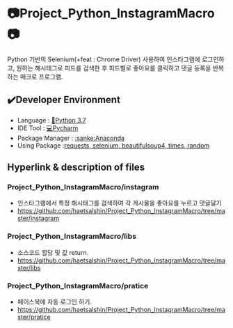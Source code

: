 # :camera:Project_Python_InstagramMacro:camera:

Python 기반의 Selenium(+feat : Chrome Driver) 사용하여 인스타그램에 로그인하고, 원하는 해시태그로 피드를 검색한 후 피드별로 좋아요를 클릭하고 댓글 등록을 반복하는 매크로 프로그램.

## :heavy_check_mark:Developer Environment
  
  - Language : [:crocodile:Python 3.7](#getting-started)
  - IDE Tool : [:computer:Pycharm](#running-the-tests)
  - Package Manager : [:sanke:Anaconda](#deployment)
  - Using Package :[requests, selenium, beautifulsoup4, times, random](#built-with)    
  
## Hyperlink & description of files
### Project_Python_InstagramMacro/instagram 
  - 인스타그램에서 특정 해시태그를 검색하여 각 게시물을 좋아요를 누르고 댓글달기
  - https://github.com/haetsalshin/Project_Python_InstagramMacro/tree/master/instagram

### Project_Python_InstagramMacro/libs
  - 소스코드 할당 및 값 return.  
  - https://github.com/haetsalshin/Project_Python_InstagramMacro/tree/master/libs

### Project_Python_InstagramMacro/pratice
  - 페이스북에 자동 로그인 하기.
  - https://github.com/haetsalshin/Project_Python_InstagramMacro/tree/master/pratice
